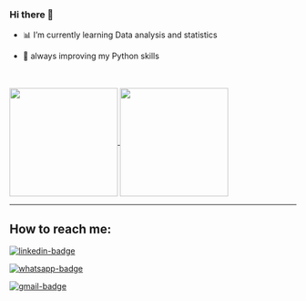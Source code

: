 ### Hi there 👋

- :bar_chart: I’m currently learning Data analysis and statistics
  
- :rocket: always improving my Python skills

<br>
<br>


<a href="https://github.com/anuraghazra/github-readme-stats">
  <img height=190 align="center" src="https://github-readme-stats.vercel.app/api?username=Cesar-Verga&show_icons=true&theme=midnight-purple" />
</a>
<a href="https://github.com/anuraghazra/convoychat">
  <img height=190 align="center" src="https://github-readme-stats.vercel.app/api/top-langs/?username=Cesar-Verga&theme=midnight-purple&layout=compact&card_width=250" />
</a>


------

How to reach me:
------
<a href="https://www.linkedin.com/in/c%C3%A9sar-henrique-verga-487030223/">
  
  ![linkedin-badge](https://img.shields.io/badge/LinkedIn-0077B5?style=for-the-badge&logo=linkedin&logoColor=white)

</a>

<a href="mailto:cesarhverga0@gmail.com">
  
  ![whatsapp-badge](https://img.shields.io/badge/Gmail-D14836?style=for-the-badge&logo=gmail&logoColor=white)

</a>

<a href="[mailto:cesarhverga0@gmail.com](https://wa.me/5515981309271)">
  
  ![gmail-badge](https://img.shields.io/badge/WhatsApp-25D366?style=for-the-badge&logo=whatsapp&logoColor=white)

</a>


<!--
**Cesar-Verga/Cesar-Verga** is a ✨ _special_ ✨ repository because its `README.md` (this file) appears on your GitHub profile.

Here are some ideas to get you started:

- 🔭 I’m currently working on ...
- 🌱 I’m currently learning ...
- 👯 I’m looking to collaborate on ...
- 🤔 I’m looking for help with ...
- 💬 Ask me about ...
- 📫 How to reach me: ...
- 😄 Pronouns: ...
- ⚡ Fun fact: ...
-->
